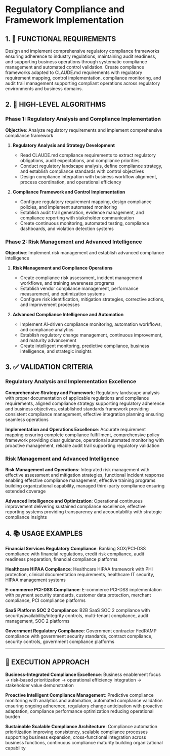 # Regulatory Compliance and Framework Implementation

## 1. 🎯 FUNCTIONAL REQUIREMENTS

Design and implement comprehensive regulatory compliance frameworks ensuring adherence to industry regulations, maintaining audit readiness, and supporting business operations through systematic compliance management and automated control validation. Create compliance frameworks adapted to CLAUDE.md requirements with regulatory requirement mapping, control implementation, compliance monitoring, and audit trail management supporting compliant operations across regulatory environments and business domains.

## 2. 🔄 HIGH-LEVEL ALGORITHMS

### Phase 1: Regulatory Analysis and Compliance Implementation
**Objective**: Analyze regulatory requirements and implement comprehensive compliance framework

1. **Regulatory Analysis and Strategy Development**
   - Read CLAUDE.md compliance requirements to extract regulatory obligations, audit expectations, and compliance priorities
   - Conduct regulatory landscape analysis, define compliance strategy, and establish compliance standards with control objectives
   - Design compliance integration with business workflow alignment, process coordination, and operational efficiency

2. **Compliance Framework and Control Implementation**
   - Configure regulatory requirement mapping, design compliance policies, and implement automated monitoring
   - Establish audit trail generation, evidence management, and compliance reporting with stakeholder communication
   - Create continuous monitoring, automated testing, compliance dashboards, and violation detection systems

### Phase 2: Risk Management and Advanced Intelligence
**Objective**: Implement risk management and establish advanced compliance intelligence

1. **Risk Management and Compliance Operations**
   - Create compliance risk assessment, incident management workflows, and training awareness programs
   - Establish vendor compliance management, performance measurement, and optimization systems
   - Configure risk identification, mitigation strategies, corrective actions, and improvement processes

2. **Advanced Compliance Intelligence and Automation**
   - Implement AI-driven compliance monitoring, automation workflows, and compliance analytics
   - Establish regulatory change management, continuous improvement, and maturity advancement
   - Create intelligent monitoring, predictive compliance, business intelligence, and strategic insights

## 3. ✅ VALIDATION CRITERIA

### Regulatory Analysis and Implementation Excellence
**Comprehensive Strategy and Framework**: Regulatory landscape analysis with proper documentation of applicable regulations and compliance requirements, aligned compliance strategy supporting regulatory adherence and business objectives, established standards framework providing consistent compliance management, effective integration planning ensuring seamless operations

**Implementation and Operations Excellence**: Accurate requirement mapping ensuring complete compliance fulfillment, comprehensive policy framework providing clear guidance, operational automated monitoring with proactive management, reliable audit trail supporting regulatory validation

### Risk Management and Advanced Intelligence
**Risk Management and Operations**: Integrated risk management with effective assessment and mitigation strategies, functional incident response enabling effective compliance management, effective training programs building organizational capability, managed third-party compliance ensuring extended coverage

**Advanced Intelligence and Optimization**: Operational continuous improvement delivering sustained compliance excellence, effective reporting systems providing transparency and accountability with strategic compliance insights

## 4. 📚 USAGE EXAMPLES

**Financial Services Regulatory Compliance**: Banking SOX/PCI-DSS compliance with financial regulations, credit risk compliance, audit readiness preparation, financial compliance platforms

**Healthcare HIPAA Compliance**: Healthcare HIPAA framework with PHI protection, clinical documentation requirements, healthcare IT security, HIPAA management systems

**E-commerce PCI-DSS Compliance**: E-commerce PCI-DSS implementation with payment security standards, customer data protection, merchant compliance, PCI compliance platforms

**SaaS Platform SOC 2 Compliance**: B2B SaaS SOC 2 compliance with security/availability/integrity controls, multi-tenant compliance, audit management, SOC 2 platforms

**Government Regulatory Compliance**: Government contractor FedRAMP compliance with government security standards, contract compliance, security controls, government compliance platforms

---

## 🎯 EXECUTION APPROACH

**Business-Integrated Compliance Excellence**: Business enablement focus → risk-based prioritization → operational efficiency integration → stakeholder value demonstration

**Proactive Intelligent Compliance Management**: Predictive compliance monitoring with analytics and automation, automated compliance validation ensuring ongoing adherence, regulatory change anticipation with proactive adaptation, compliance performance optimization reducing operational burden

**Sustainable Scalable Compliance Architecture**: Compliance automation prioritization improving consistency, scalable compliance processes supporting business expansion, cross-functional integration across business functions, continuous compliance maturity building organizational capability